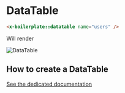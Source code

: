 # DataTable

```html
<x-boilerplate::datatable name="users" />
```

Will render

<img :src="$withBase('/assets/img/datatable.jpg')" alt="DataTable" style="max-width: 700px">

## How to create a DataTable

[See the dedicated documentation](../datatables/create)